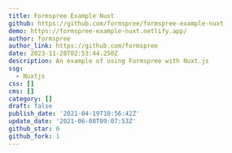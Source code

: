 ```yaml
---
title: Formspree Example Nuxt
github: https://github.com/formspree/formspree-example-nuxt
demo: https://formspree-example-nuxt.netlify.app/
author: formspree
author_link: https://github.com/formspree
date: 2023-11-28T02:53:44.250Z
description: An example of using Formspree with Nuxt.js
ssg:
  - Nuxtjs
css: []
cms: []
category: []
draft: false
publish_date: '2021-04-19T10:56:42Z'
update_date: '2021-06-08T09:07:53Z'
github_star: 0
github_fork: 1
---
```

